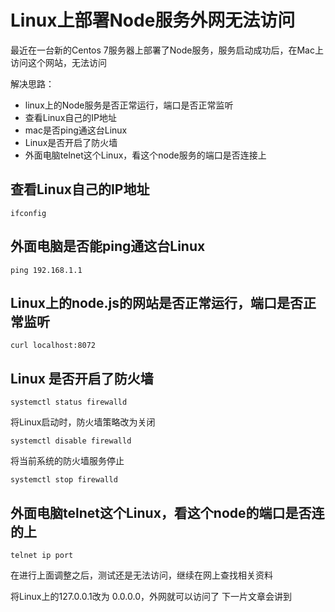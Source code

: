 # Linux上部署Node服务外网无法访问
最近在一台新的Centos 7服务器上部署了Node服务，服务启动成功后，在Mac上访问这个网站，无法访问

解决思路：

- linux上的Node服务是否正常运行，端口是否正常监听
- 查看Linux自己的IP地址
- mac是否ping通这台Linux
- Linux是否开启了防火墙
- 外面电脑telnet这个Linux，看这个node服务的端口是否连接上

## 查看Linux自己的IP地址

```
ifconfig
```

## 外面电脑是否能ping通这台Linux

```
ping 192.168.1.1
```

## Linux上的node.js的网站是否正常运行，端口是否正常监听

```
curl localhost:8072
```

## Linux 是否开启了防火墙

```
systemctl status firewalld
```
将Linux启动时，防火墙策略改为关闭

```
systemctl disable firewalld
```

将当前系统的防火墙服务停止

```
systemctl stop firewalld
```

## 外面电脑telnet这个Linux，看这个node的端口是否连的上

```
telnet ip port
```

在进行上面调整之后，测试还是无法访问，继续在网上查找相关资料

将Linux上的127.0.0.1改为 0.0.0.0，外网就可以访问了
下一片文章会讲到
